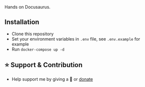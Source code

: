 Hands on Docusaurus.

## Installation
- Clone this repository
- Set your environment variables in `.env` file, see `.env.example` for example
- Run `docker-compose up -d`

## ⭐️ Support & Contribution
- Help support me by giving a 🌟 or [donate][website]

[website]: https://agungsundoro.ddns.net

